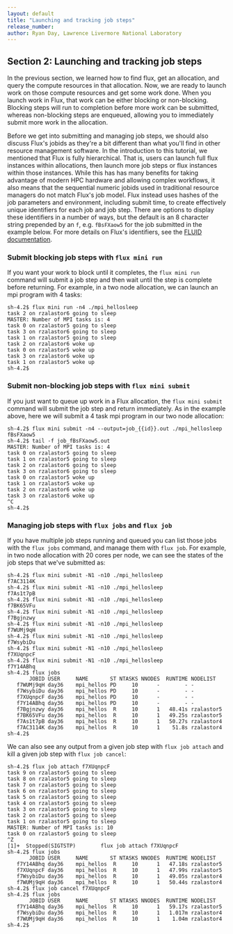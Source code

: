 ```yaml
---
layout: default
title: "Launching and tracking job steps"
release_number:
author: Ryan Day, Lawrence Livermore National Laboratory
---
```


## Section 2: Launching and tracking job steps
In the previous section, we learned how to find flux, get an allocation, and query the compute resources in that allocation. Now, we are ready to launch work on those compute resources and get some work done. When you launch work in Flux, that work can be either blocking or non-blocking. Blocking steps will run to completion before more work can be submitted, whereas non-blocking steps are enqueued, allowing you to immediately submit more work in the allocation.

Before we get into submitting and managing job steps, we should also discuss Flux's jobids as they're a bit different than what you'll find in other resource management software. In the introduction to this tutorial, we mentioned that Flux is fully hierarchical. That is, users can launch full flux instances within allocations, then launch more job steps or flux instances within those instances. While this has has many benefits for taking advantage of modern HPC hardware and allowing complex workflows, it also means that the sequential numeric jobids used in traditional resource managers do not match Flux's job model. Flux instead uses hashes of the job parameters and environment, including submit time, to create effectively unique identifiers for each job and job step. There are options to display these identifiers in a number of ways, but the default is an 8 character string prepended by an `f`, e.g. `fBsFXaow5` for the job submitted in the example below. For more details on Flux's identifiers, see the [FLUID documentation](https://flux-framework.readthedocs.io/projects/flux-rfc/en/latest/spec_19.html).
### Submit blocking job steps with `flux mini run`
If you want your work to block until it completes, the `flux mini run` command will submit a job step and then wait until the step is complete before returning. For example, in a two node allocation, we can launch an mpi program with 4 tasks:
```
sh-4.2$ flux mini run -n4 ./mpi_hellosleep
task 2 on rzalastor6 going to sleep
MASTER: Number of MPI tasks is: 4
task 0 on rzalastor5 going to sleep
task 3 on rzalastor6 going to sleep
task 1 on rzalastor5 going to sleep
task 2 on rzalastor6 woke up
task 0 on rzalastor5 woke up
task 3 on rzalastor6 woke up
task 1 on rzalastor5 woke up
sh-4.2$
```
### Submit non-blocking job steps with `flux mini submit`
If you just want to queue up work in a Flux allocation, the `flux mini submit` command will submit the job step and return immediately. As in the example above, here we will submit a 4 task mpi program in our two node allocation:
```
sh-4.2$ flux mini submit -n4 --output=job_{{id}}.out ./mpi_hellosleep
fBsFXaow5
sh-4.2$ tail -f job_fBsFXaow5.out
MASTER: Number of MPI tasks is: 4
task 0 on rzalastor5 going to sleep
task 1 on rzalastor5 going to sleep
task 2 on rzalastor6 going to sleep
task 3 on rzalastor6 going to sleep
task 0 on rzalastor5 woke up
task 1 on rzalastor5 woke up
task 2 on rzalastor6 woke up
task 3 on rzalastor6 woke up
^C
sh-4.2$
```
### Managing job steps with `flux jobs` and `flux job`
If you have multiple job steps running and queued you can list those jobs with the `flux jobs` command, and manage them with `flux job`. For example, in two node allocation with 20 cores per node, we can see the states of the job steps that we've submitted as:
```
sh-4.2$ flux mini submit -N1 -n10 ./mpi_hellosleep
f7AC3114K
sh-4.2$ flux mini submit -N1 -n10 ./mpi_hellosleep
f7As1t7pB
sh-4.2$ flux mini submit -N1 -n10 ./mpi_hellosleep
f7BK65VFu
sh-4.2$ flux mini submit -N1 -n10 ./mpi_hellosleep
f7Bgjnzwy
sh-4.2$ flux mini submit -N1 -n10 ./mpi_hellosleep
f7WUMj9qH
sh-4.2$ flux mini submit -N1 -n10 ./mpi_hellosleep
f7WsybiDu
sh-4.2$ flux mini submit -N1 -n10 ./mpi_hellosleep
f7XUqnpcF
sh-4.2$ flux mini submit -N1 -n10 ./mpi_hellosleep
f7Y14ABhq
sh-4.2$ flux jobs
       JOBID USER     NAME       ST NTASKS NNODES  RUNTIME NODELIST
   f7WUMj9qH day36    mpi_hellos PD     10      -        - -
   f7WsybiDu day36    mpi_hellos PD     10      -        - -
   f7XUqnpcF day36    mpi_hellos PD     10      -        - -
   f7Y14ABhq day36    mpi_hellos PD     10      -        - -
   f7Bgjnzwy day36    mpi_hellos  R     10      1   48.41s rzalastor5
   f7BK65VFu day36    mpi_hellos  R     10      1   49.25s rzalastor5
   f7As1t7pB day36    mpi_hellos  R     10      1   50.27s rzalastor4
   f7AC3114K day36    mpi_hellos  R     10      1    51.8s rzalastor4
sh-4.2$
```
We can also see any output from a given job step with `flux job attach` and kill a given job step with `flux job cancel`:
```
sh-4.2$ flux job attach f7XUqnpcF
task 9 on rzalastor5 going to sleep
task 8 on rzalastor5 going to sleep
task 7 on rzalastor5 going to sleep
task 6 on rzalastor5 going to sleep
task 5 on rzalastor5 going to sleep
task 4 on rzalastor5 going to sleep
task 3 on rzalastor5 going to sleep
task 2 on rzalastor5 going to sleep
task 1 on rzalastor5 going to sleep
MASTER: Number of MPI tasks is: 10
task 0 on rzalastor5 going to sleep
^Z
[1]+  Stopped(SIGTSTP)        flux job attach f7XUqnpcF
sh-4.2$ flux jobs
       JOBID USER     NAME       ST NTASKS NNODES  RUNTIME NODELIST
   f7Y14ABhq day36    mpi_hellos  R     10      1   47.18s rzalastor5
   f7XUqnpcF day36    mpi_hellos  R     10      1   47.99s rzalastor5
   f7WsybiDu day36    mpi_hellos  R     10      1   49.05s rzalastor4
   f7WUMj9qH day36    mpi_hellos  R     10      1   50.44s rzalastor4
sh-4.2$ flux job cancel f7XUqnpcF
sh-4.2$ flux jobs
       JOBID USER     NAME       ST NTASKS NNODES  RUNTIME NODELIST
   f7Y14ABhq day36    mpi_hellos  R     10      1   59.17s rzalastor5
   f7WsybiDu day36    mpi_hellos  R     10      1   1.017m rzalastor4
   f7WUMj9qH day36    mpi_hellos  R     10      1    1.04m rzalastor4
sh-4.2$
```
